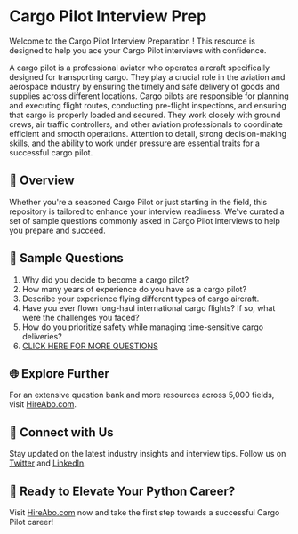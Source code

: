 # Cargo Pilot Interview Prep

Welcome to the Cargo Pilot Interview Preparation ! This resource is designed to help you ace your Cargo Pilot interviews with confidence.

A cargo pilot is a professional aviator who operates aircraft specifically designed for transporting cargo. They play a crucial role in the aviation and aerospace industry by ensuring the timely and safe delivery of goods and supplies across different locations. Cargo pilots are responsible for planning and executing flight routes, conducting pre-flight inspections, and ensuring that cargo is properly loaded and secured. They work closely with ground crews, air traffic controllers, and other aviation professionals to coordinate efficient and smooth operations. Attention to detail, strong decision-making skills, and the ability to work under pressure are essential traits for a successful cargo pilot.

## 🚀 Overview

Whether you're a seasoned Cargo Pilot or just starting in the field, this repository is tailored to enhance your interview readiness. We've curated a set of sample questions commonly asked in Cargo Pilot interviews to help you prepare and succeed.

## 📝 Sample Questions

1. Why did you decide to become a cargo pilot?
2. How many years of experience do you have as a cargo pilot?
3. Describe your experience flying different types of cargo aircraft.
4. Have you ever flown long-haul international cargo flights? If so, what were the challenges you faced?
5. How do you prioritize safety while managing time-sensitive cargo deliveries?
6. [CLICK HERE FOR MORE QUESTIONS](https://hireabo.com/job/14_0_5/Cargo%20Pilot)

## 🌐 Explore Further

For an extensive question bank and more resources across 5,000 fields, visit [HireAbo.com](https://www.hireabo.com).

## 📱 Connect with Us

Stay updated on the latest industry insights and interview tips. Follow us on [Twitter](https://twitter.com/hireabo) and [LinkedIn](https://www.linkedin.com/in/hire-abo-3609972a8/).

## 🚀 Ready to Elevate Your Python Career?

Visit [HireAbo.com](https://www.hireabo.com) now and take the first step towards a successful Cargo Pilot career!